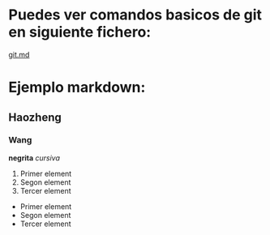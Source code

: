 # Puedes ver comandos basicos de git en siguiente fichero: 
[git.md](https://github.com/haozhengw/haozhengw/blob/main/git.md)
# Ejemplo markdown:
## Haozheng
### Wang
**negrita**
*cursiva*
1. Primer element
2. Segon element
3. Tercer element
- Primer element
- Segon element
- Tercer element
